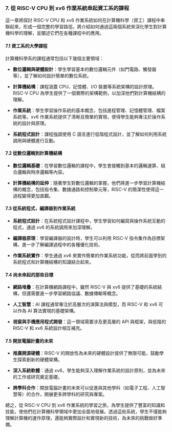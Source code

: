 ### 7. 從 RISC-V CPU 到 xv6 作業系統串起資工系的課程

這一章將探討 RISC-V CPU 和 xv6 作業系統如何在計算機科學（資工）課程中串聯起來，形成一個完整的學習路徑。將介紹如何通過這兩個系統來深化學生對計算機科學的理解，並闡述它們在各種課程中的應用。

#### 7.1 資工系的大學課程

計算機科學系的課程通常包括以下幾個主要領域：

- **數位邏輯與硬體設計**：學生學習基本的數位邏輯元件（如門電路、觸發器等），並了解如何設計簡單的數位系統。

- **計算機結構**：課程涵蓋 CPU、記憶體、I/O 裝置等系統架構的設計原理。RISC-V CPU 為學生提供了一個實際的架構範例，以加深他們對計算機結構的理解。

- **作業系統**：學生學習操作系統的基本概念，包括進程管理、記憶體管理、檔案系統等。xv6 作業系統提供了清晰且簡單的實現，使得學生能夠專注於操作系統的設計與原理。

- **系統程式設計**：課程強調使用 C 語言進行低階程式設計，並了解如何利用系統調用與硬體進行互動。

#### 7.2 從數位邏輯到計算機結構

- **數位邏輯基礎**：在學習數位邏輯的課程中，學生會接觸到基本的邏輯運算、組合邏輯與時序邏輯等內容。

- **計算機結構的延伸**：隨著學生對數位邏輯的掌握，他們將進一步學習計算機結構的概念，包括指令集、數據通路和控制單元等，RISC-V 的簡潔性使得這一過程變得更加直觀。

#### 7.3 從系統程式，編譯器到作業系統

- **系統程式設計**：在系統程式設計課程中，學生學習如何編寫與操作系統互動的程式，通過 xv6 的系統調用來加深理解。

- **編譯器原理**：學習編譯器的設計時，學生可以利用 RISC-V 指令集作為目標架構，進一步了解編譯過程中的各種優化技術。

- **作業系統實作**：學生通過 xv6 來實作簡單的作業系統功能，從而將前面學到的系統程式和計算機結構的知識結合起來。

#### 7.4 尚未串起的那些目標

- **網路堆疊**：在計算機網路課程中，雖然 RISC-V 與 xv6 提供了基礎的系統結構，但還需要進一步學習網路協議、數據傳輸等概念。

- **人工智慧**：AI 課程通常專注於高層次的演算法與模型，而 RISC-V 和 xv6 可以作為 AI 算法實現的基礎架構。

- **視窗與手機應用程式開發**：這一領域需要涉及更高層的 API 與框架，與低階的 RISC-V 和 xv6 系統設計相互補充。

#### 7.5 開放電腦計畫的未來

- **推廣開源硬體**：RISC-V 的開放性為未來的硬體設計提供了無限可能，鼓勵學生探索創新的硬體架構。

- **深入系統軟體**：通過 xv6，學生能夠深入理解作業系統的設計原則，並為未來的工作或研究奠定基礎。

- **跨學科合作**：開放電腦計畫的未來可以促進與其他學科（如電子工程、人工智慧等）的合作，開展更多跨學科的研究與專案。

總之，從 RISC-V CPU 到 xv6 作業系統的學習之旅，為學生提供了豐富的知識和技能，使他們在計算機科學領域中更加全面地發展。透過這些系統，學生不僅能夠理解計算機的運作原理，還能夠實際設計和實現新的技術，為未來的挑戰做好準備。